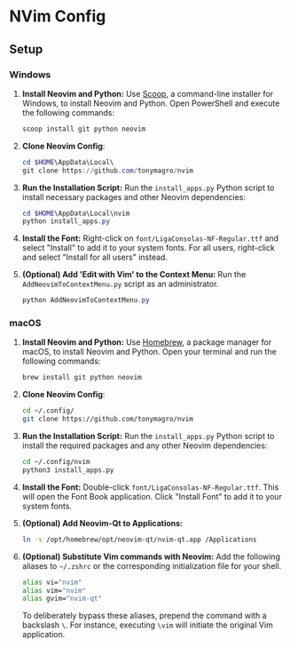 # NVim Config

## Setup

### Windows

1. **Install Neovim and Python:** Use [Scoop](https://scoop.sh/), a command-line installer for Windows, to install Neovim and Python. Open PowerShell and execute the following commands:

   ```powershell
   scoop install git python neovim
   ```

2. **Clone Neovim Config**:

   ```powershell
   cd $HOME\AppData\Local\
   git clone https://github.com/tonymagro/nvim
   ```

3. **Run the Installation Script:** Run the `install_apps.py` Python script to install necessary packages and other Neovim dependencies:

   ```powershell
   cd $HOME\AppData\Local\nvim
   python install_apps.py
   ```

4. **Install the Font:** Right-click on `font/LigaConsolas-NF-Regular.ttf` and select "Install" to add it to your system fonts. For all users, right-click and select "Install for all users" instead.

5. **(Optional) Add 'Edit with Vim' to the Context Menu:** Run the `AddNeovimToContextMenu.py` script as an administrator.

   ```powershell
   python AddNeovimToContextMenu.py
   ```

### macOS

1. **Install Neovim and Python:** Use [Homebrew](https://brew.sh/), a package manager for macOS, to install Neovim and Python. Open your terminal and run the following commands:

   ```sh
   brew install git python neovim
   ```

2. **Clone Neovim Config**:

   ```sh
   cd ~/.config/
   git clone https://github.com/tonymagro/nvim
   ```

3. **Run the Installation Script:** Run the `install_apps.py` Python script to install the required packages and any other Neovim dependencies:

   ```sh
   cd ~/.config/nvim
   python3 install_apps.py
   ```

4. **Install the Font:** Double-click `font/LigaConsolas-NF-Regular.ttf`. This will open the Font Book application. Click "Install Font" to add it to your system fonts.

5. **(Optional) Add Neovim-Qt to Applications:**

   ```sh
   ln -s /opt/homebrew/opt/neovim-qt/nvim-qt.app /Applications
   ```

6. **(Optional) Substitute Vim commands with Neovim:** Add the following aliases to `~/.zshrc` or the corresponding initialization file for your shell.

   ```sh
   alias vi="nvim"
   alias vim="nvim"
   alias gvim="nvim-qt"
   ```

   To deliberately bypass these aliases, prepend the command with a backslash `\`. For instance, executing `\vim` will initiate the original Vim application.

